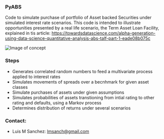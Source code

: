 ### PyABS ###

Code to simulate purchase of portfolio of Asset backed Securities under simulated interest rate scenarios. This code is intended to illustrate opportunities presented by a real life scenario, the Term Asset Loan Facility, explained in tis article: https://towardsdatascience.com/alpha-generation-using-data-science-quantitative-analysis-abs-talf-part-1-eade08b075c

![Image of concept](https://cdn-images-1.medium.com/max/1600/1*oCCkKAlIsenmzFO8wnqZCA.png)

### Steps ###

*   Generates correlated random numbers to feed a multivariate process applied to interest rates
*   Simulates movements of spreads over a becnhmark for given asset classes
*   Simulate purchases of assets under given assumptions
*   Simulates probabilities of assets transtioning from intial rating to other rating and defaults, using a Markov process
*   Determines distribution of returns under several scenarios

### Contact: ###
* Luis M Sanchez:	<lmsanch@gmail.com>

